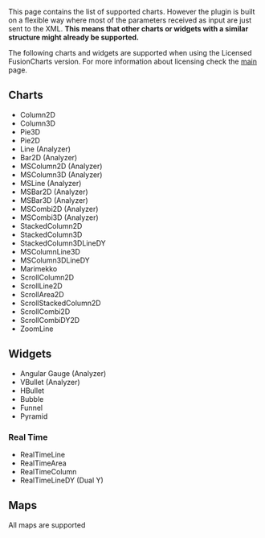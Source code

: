 This page contains the list of supported charts. However the plugin is built on a flexible way where most of the parameters received as input are just sent to the XML. **This means that other charts or widgets with a similar structure might already be supported.**


The following charts and widgets are supported when using the Licensed FusionCharts version. For more information about licensing check the [main](Main.md) page.

## Charts ##

  * Column2D
  * Column3D
  * Pie3D
  * Pie2D
  * Line (Analyzer)
  * Bar2D (Analyzer)
  * MSColumn2D (Analyzer)
  * MSColumn3D (Analyzer)
  * MSLine (Analyzer)
  * MSBar2D (Analyzer)
  * MSBar3D (Analyzer)
  * MSCombi2D (Analyzer)
  * MSCombi3D (Analyzer)
  * StackedColumn2D
  * StackedColumn3D
  * StackedColumn3DLineDY
  * MSColumnLine3D
  * MSColumn3DLineDY
  * Marimekko
  * ScrollColumn2D
  * ScrollLine2D
  * ScrollArea2D
  * ScrollStackedColumn2D
  * ScrollCombi2D
  * ScrollCombiDY2D
  * ZoomLine


## Widgets ##

  * Angular Gauge (Analyzer)
  * VBullet (Analyzer)
  * HBullet
  * Bubble
  * Funnel
  * Pyramid

### Real Time ###
  * RealTimeLine
  * RealTimeArea
  * RealTimeColumn
  * RealTimeLineDY (Dual Y)

## Maps ##

All maps are supported